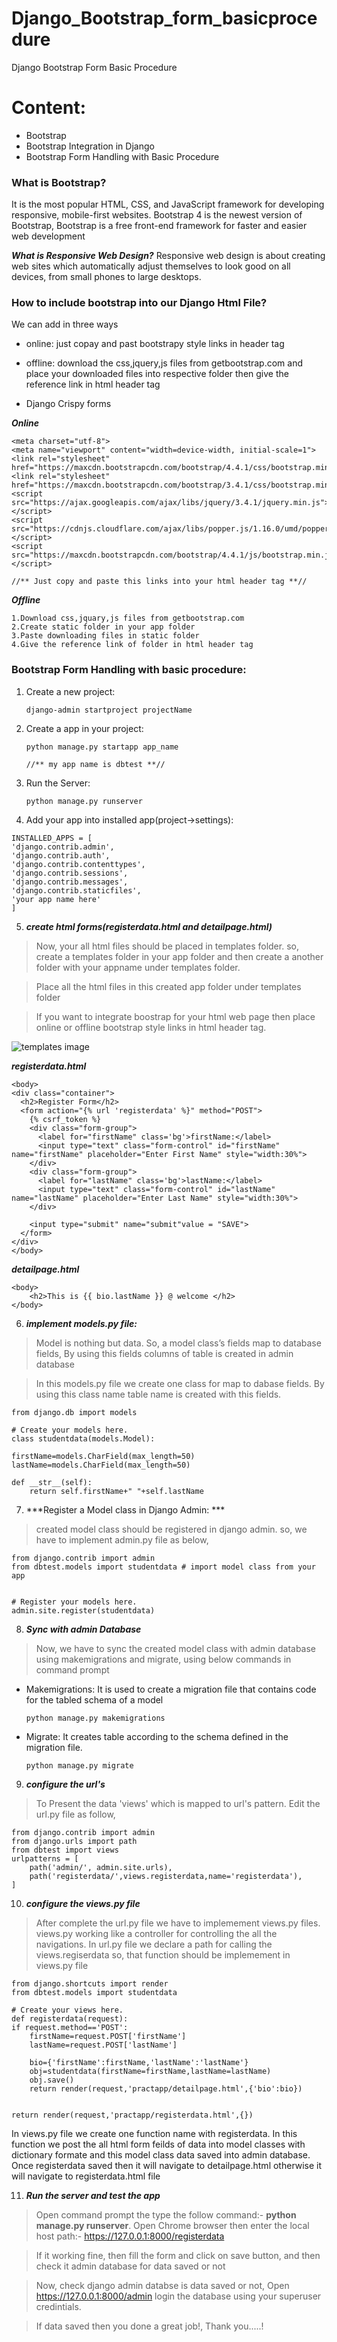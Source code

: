 # Django_Bootstrap_form_basicprocedure
Django Bootstrap Form Basic Procedure

# Content:
* Bootstrap
* Bootstrap Integration in Django
* Bootstrap Form Handling with Basic Procedure

### What is Bootstrap?
It is the most popular HTML, CSS, and JavaScript framework for developing responsive, mobile-first websites. Bootstrap 4 is the newest version of Bootstrap, Bootstrap is a free front-end framework for faster and easier web development

***What is Responsive Web Design?*** Responsive web design is about creating web sites which automatically adjust themselves to look good on all devices, from small phones to large desktops.

### How to include bootstrap into our Django Html File?
We can add in three ways

- online: just copay and past bootstrapy style links in header tag

- offline: download the css,jquery,js files from getbootstrap.com and place your downloaded files into respective folder then give the reference link in html header tag

- Django Crispy forms

***Online***

    <meta charset="utf-8">
    <meta name="viewport" content="width=device-width, initial-scale=1">
    <link rel="stylesheet" href="https://maxcdn.bootstrapcdn.com/bootstrap/4.4.1/css/bootstrap.min.css">
    <link rel="stylesheet" href="https://maxcdn.bootstrapcdn.com/bootstrap/3.4.1/css/bootstrap.min.css">
    <script src="https://ajax.googleapis.com/ajax/libs/jquery/3.4.1/jquery.min.js"></script>
    <script src="https://cdnjs.cloudflare.com/ajax/libs/popper.js/1.16.0/umd/popper.min.js"></script>
    <script src="https://maxcdn.bootstrapcdn.com/bootstrap/4.4.1/js/bootstrap.min.js"></script>
    
    //** Just copy and paste this links into your html header tag **//

***Offline***

    1.Download css,jquary,js files from getbootstrap.com
    2.Create static folder in your app folder 
    3.Paste downloading files in static folder
    4.Give the reference link of folder in html header tag
   
 ### Bootstrap Form Handling with basic procedure:
 
 1. Create a new project:
 
        django-admin startproject projectName
        
 2. Create a app in your project:
 
        python manage.py startapp app_name
        
        //** my app name is dbtest **//
        
  3. Run the Server:
  
	     python manage.py runserver
	     
  4. Add your app into installed app(project->settings):
  
    INSTALLED_APPS = [
    'django.contrib.admin',
    'django.contrib.auth',
    'django.contrib.contenttypes',
    'django.contrib.sessions',
    'django.contrib.messages',
    'django.contrib.staticfiles',
    'your app name here' 
    ]
    
  5. ***create html forms(registerdata.html and detailpage.html)***
            
   > Now, your all html files should be placed in templates folder. so, create a templates folder in your app folder and then                  create a another folder with your appname under templates folder.
   
   > Place all the html files in this created app folder under templates folder
   
   > If you want to integrate boostrap for your html web page then place online or offline bootstrap style links in html header tag.
   
   ![templates image ](https://github.com/uppugundurulokesh/Django_Bootstrap_form_basicprocedure/blob/master/templates.PNG)
   
   
   ***registerdata.html***
   
   	<body>
	<div class="container">
	  <h2>Register Form</h2>
	  <form action="{% url 'registerdata' %}" method="POST">
		{% csrf_token %}
	    <div class="form-group">
	      <label for="firstName" class='bg'>firstName:</label>
	      <input type="text" class="form-control" id="firstName" name="firstName" placeholder="Enter First Name" style="width:30%">
	    </div>
	    <div class="form-group">
	      <label for="lastName" class='bg'>lastName:</label>
	      <input type="text" class="form-control" id="lastName" name="lastName" placeholder="Enter Last Name" style="width:30%">
	    </div>

	    <input type="submit" name="submit"value = "SAVE">
	  </form>
	</div>  
	</body>
	
  ***detailpage.html***
  
	<body>
		<h2>This is {{ bio.lastName }} @ welcome </h2>
	</body>
   
   6. ***implement models.py file:***
   > Model is nothing but data. So, a model class’s fields map to database fields, By using this fields columns of table is created in admin database
   
   > In this models.py file we create one class for map to dabase fields. By using this class name table name is created with this fields.
   
    from django.db import models

    # Create your models here.
    class studentdata(models.Model):
	
	firstName=models.CharField(max_length=50)
	lastName=models.CharField(max_length=50)
	
	def __str__(self):
		return self.firstName+" "+self.lastName
		
7. ***Register a Model class in Django Admin: ***
> created model class should be registered in django admin. so, we have to implement admin.py file as below,

    from django.contrib import admin
    from dbtest.models import studentdata # import model class from your app


    # Register your models here.
    admin.site.register(studentdata)
    
8. ***Sync with admin Database***
> Now, we have to sync the created model class with admin database using makemigrations and migrate, using below commands in command prompt

* Makemigrations: It is used to create a migration file that contains code for the tabled schema of a model
         
      python manage.py makemigrations

* Migrate: It creates table according to the schema defined in the migration file.
		
      python manage.py migrate
      
9. ***configure the url's***
>To Present the data 'views' which is mapped to url's pattern. Edit the url.py file as follow,

    from django.contrib import admin
    from django.urls import path
    from dbtest import views
    urlpatterns = [
        path('admin/', admin.site.urls),
        path('registerdata/',views.registerdata,name='registerdata'),
    ]
10. ***configure the views.py file***
>After complete the url.py file we have to implemement views.py files. views.py working like a controller for controlling the all the navigations. In url.py file we declare a path for calling the views.regiserdata so, that function should be implemement in views.py file

    from django.shortcuts import render
    from dbtest.models import studentdata

    # Create your views here.
    def registerdata(request):
	if request.method=='POST':
		firstName=request.POST['firstName']
		lastName=request.POST['lastName']

		bio={'firstName':firstName,'lastName':'lastName'}
		obj=studentdata(firstName=firstName,lastName=lastName)
		obj.save()
		return render(request,'practapp/detailpage.html',{'bio':bio})


	return render(request,'practapp/registerdata.html',{})

	
In views.py file we create one function name with registerdata. In this function we post the all html form feilds of data into model classes with dictionary formate and this model class data saved into admin database. Once registerdata saved then it will navigate to detailpage.html otherwise it will navigate to registerdata.html file

11. ***Run the server and test the app***
> Open command prompt the type the follow command:- **python manage.py runserver**. Open Chrome browser then enter the local host path:- https://127.0.0.1:8000/registerdata

> If it working fine, then fill the form and click on save button, and then check it admin database for data saved or not

> Now, check django admin databse is data saved or not, Open https://127.0.0.1:8000/admin  login the database using your superuser credintials.

> If data saved then you done a great job!, Thank you.....!



   
   
   
  
  
            
       
   



 
 
 
 
 
 
 
